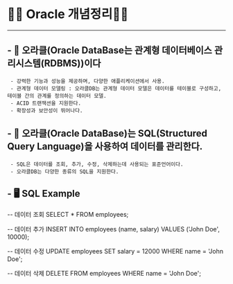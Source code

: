 # 🫶🫶 Oracle 개념정리🫶🫶
<hr>

## -  💽 오라클(Oracle DataBase는 관계형 데이터베이스 관리시스템(RDBMS))이다 
     - 강력한 기능과 성능을 제공하며, 다양한 애플리케이션에서 사용.
     - 관계형 데이터 모델링 : 오라클DB는 관계형 데이터 모델은 데이터를 테이블로 구성하고, 테이블 간의 관계를 정의하는 데이터 모델.
     - ACID 트랜잭션을 지원한다.
     - 확장성과 보안성이 뛰어나다.
     
 ## - 💾 오라클(Oracle DataBase)는 SQL(Structured Query Language)을 사용하여 데이터를 관리한다.
     - SQL은 데이터를 조회, 추가, 수정, 삭제하는데 사용되는 표준언어이다.
     - 오라클DB는 다양한 종류의 SQL을 지원한다.
     
     
 ## - 🖥️ SQL Example  
 -- 데이터 조회
SELECT * FROM employees;

-- 데이터 추가
INSERT INTO employees (name, salary) VALUES ('John Doe', 10000);

-- 데이터 수정
UPDATE employees SET salary = 12000 WHERE name = 'John Doe';

-- 데이터 삭제
DELETE FROM employees WHERE name = 'John Doe';

